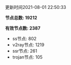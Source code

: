 更新时间2021-08-01 22:50:33

**节点总数: 19212**

**有效节点数: 2387**

- ss节点: 802
- v2ray节点: 1219
- ssr节点: 261
- trojan节点: 105
